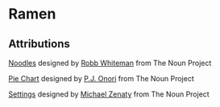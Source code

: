 Ramen
=====






Attributions
------------

<a href="http://thenounproject.com/noun/noodles/#icon-No1600" target="_blank">Noodles</a> designed by <a href="http://thenounproject.com/Robb" target="_blank">Robb Whiteman</a> from The Noun Project

<a href="http://thenounproject.com/noun/pie-chart/#icon-No2778" target="_blank">Pie Chart</a> designed by <a href="http://thenounproject.com/somerandomdude" target="_blank">P.J. Onori</a> from The Noun Project

<a href="http://thenounproject.com/noun/settings/#icon-No11801" target="_blank">Settings</a> designed by <a href="http://thenounproject.com/Michzen" target="_blank">Michael Zenaty</a> from The Noun Project